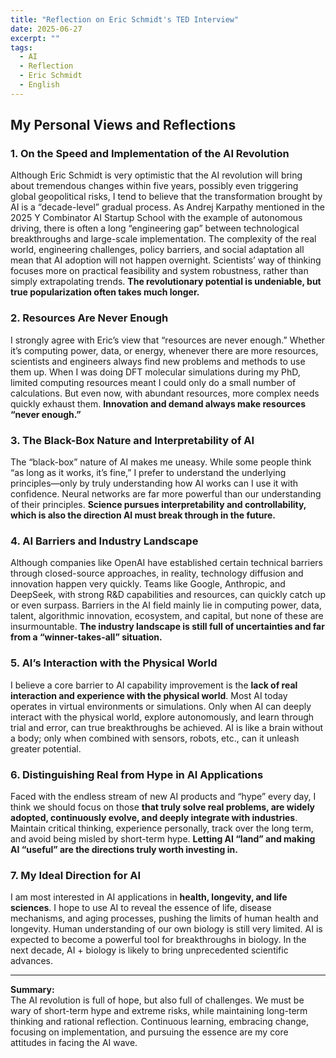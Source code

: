 ```yaml
---
title: "Reflection on Eric Schmidt's TED Interview"
date: 2025-06-27
excerpt: ""
tags:
  - AI
  - Reflection
  - Eric Schmidt
  - English
---
```


## My Personal Views and Reflections

### 1. On the Speed and Implementation of the AI Revolution

Although Eric Schmidt is very optimistic that the AI revolution will bring about tremendous changes within five years, possibly even triggering global geopolitical risks, I tend to believe that the transformation brought by AI is a “decade-level” gradual process. As Andrej Karpathy mentioned in the 2025 Y Combinator AI Startup School with the example of autonomous driving, there is often a long “engineering gap” between technological breakthroughs and large-scale implementation. The complexity of the real world, engineering challenges, policy barriers, and social adaptation all mean that AI adoption will not happen overnight. Scientists’ way of thinking focuses more on practical feasibility and system robustness, rather than simply extrapolating trends. **The revolutionary potential is undeniable, but true popularization often takes much longer.**

### 2. Resources Are Never Enough

I strongly agree with Eric’s view that “resources are never enough.” Whether it’s computing power, data, or energy, whenever there are more resources, scientists and engineers always find new problems and methods to use them up. When I was doing DFT molecular simulations during my PhD, limited computing resources meant I could only do a small number of calculations. But even now, with abundant resources, more complex needs quickly exhaust them. **Innovation and demand always make resources “never enough.”**

### 3. The Black-Box Nature and Interpretability of AI

The “black-box” nature of AI makes me uneasy. While some people think “as long as it works, it’s fine,” I prefer to understand the underlying principles—only by truly understanding how AI works can I use it with confidence. Neural networks are far more powerful than our understanding of their principles. **Science pursues interpretability and controllability, which is also the direction AI must break through in the future.**

### 4. AI Barriers and Industry Landscape

Although companies like OpenAI have established certain technical barriers through closed-source approaches, in reality, technology diffusion and innovation happen very quickly. Teams like Google, Anthropic, and DeepSeek, with strong R&D capabilities and resources, can quickly catch up or even surpass. Barriers in the AI field mainly lie in computing power, data, talent, algorithmic innovation, ecosystem, and capital, but none of these are insurmountable. **The industry landscape is still full of uncertainties and far from a “winner-takes-all” situation.**

### 5. AI’s Interaction with the Physical World

I believe a core barrier to AI capability improvement is the **lack of real interaction and experience with the physical world**. Most AI today operates in virtual environments or simulations. Only when AI can deeply interact with the physical world, explore autonomously, and learn through trial and error, can true breakthroughs be achieved. AI is like a brain without a body; only when combined with sensors, robots, etc., can it unleash greater potential.

### 6. Distinguishing Real from Hype in AI Applications

Faced with the endless stream of new AI products and “hype” every day, I think we should focus on those **that truly solve real problems, are widely adopted, continuously evolve, and deeply integrate with industries**. Maintain critical thinking, experience personally, track over the long term, and avoid being misled by short-term hype. **Letting AI “land” and making AI “useful” are the directions truly worth investing in.**

### 7. My Ideal Direction for AI

I am most interested in AI applications in **health, longevity, and life sciences**. I hope to use AI to reveal the essence of life, disease mechanisms, and aging processes, pushing the limits of human health and longevity. Human understanding of our own biology is still very limited. AI is expected to become a powerful tool for breakthroughs in biology. In the next decade, AI + biology is likely to bring unprecedented scientific advances.

---

**Summary:**  
The AI revolution is full of hope, but also full of challenges. We must be wary of short-term hype and extreme risks, while maintaining long-term thinking and rational reflection. Continuous learning, embracing change, focusing on implementation, and pursuing the essence are my core attitudes in facing the AI wave.